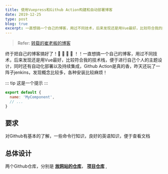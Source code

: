 ```yaml
---
title: 使用Vuepress和Github Action构建和自动部署博客
date: 2019-12-25
type: post
blog: true
excerpt: 一直想搞一个自己的博客，用过不同技术，后来发现还是用Vue最好，比较符合我的技术栈，便于进行自己个人的主题设计，同时还有自动化部署以及持续集成，Github Action是真的香，昨天还玩了一阵子jenkins，发现概念比较多，各种安装比较麻烦！
---
```


> Refer: [转载的崔老板的博客](https://blog.csdn.net/sD7O95O/article/details/103414989)

终于把自己的博客搞好了！:tada: :tada: :tada: :tada: ！！一直想搞一个自己的博客，用过不同技术，后来发现还是用Vue最好，比较符合我的技术栈，便于进行自己个人的主题设计，同时还有自动化部署以及持续集成，Github Action是真的香，昨天还玩了一阵子jenkins，发现概念比较多，各种安装比较麻烦！

::: tip
这是一个提示
:::

``` js
export default {
  name: 'MyComponent',
  // ...
}
```

## 要求

对Github有基本的了解，一些命令行知识，良好的英语知识，便于查看文档

## 总体设计

两个Github仓库，分别是 **[放网站的仓库](https://github.com/Ctum/Ctum.github.io)**， **[项目仓库](https://github.com/Ctum/vuepress-blog-boilerplate)** ,
